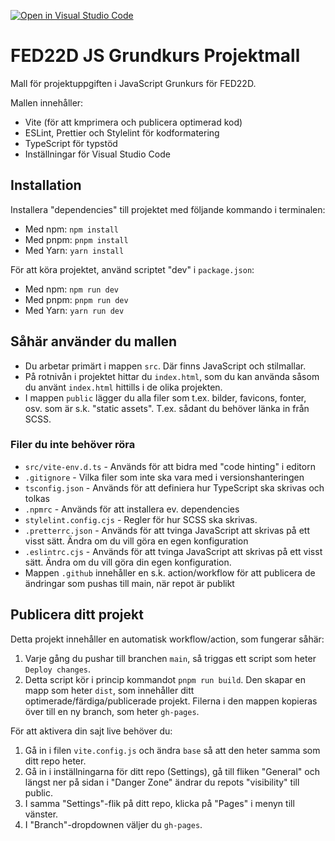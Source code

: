 [![Open in Visual Studio Code](https://classroom.github.com/assets/open-in-vscode-c66648af7eb3fe8bc4f294546bfd86ef473780cde1dea487d3c4ff354943c9ae.svg)](https://classroom.github.com/online_ide?assignment_repo_id=9549850&assignment_repo_type=AssignmentRepo)

# FED22D JS Grundkurs Projektmall

Mall för projektuppgiften i JavaScript Grunkurs för FED22D.

Mallen innehåller:

- Vite (för att kmprimera och publicera optimerad kod)
- ESLint, Prettier och Stylelint för kodformatering
- TypeScript för typstöd
- Inställningar för Visual Studio Code

## Installation

Installera "dependencies" till projektet med följande kommando i terminalen:

- Med npm: `npm install`
- Med pnpm: `pnpm install`
- Med Yarn: `yarn install`

För att köra projektet, använd scriptet "dev" i `package.json`:

- Med npm: `npm run dev`
- Med pnpm: `pnpm run dev`
- Med Yarn: `yarn run dev`

## Såhär använder du mallen

- Du arbetar primärt i mappen `src`. Där finns JavaScript och stilmallar.
- På rotnivån i projektet hittar du `index.html`, som du kan använda såsom du använt `index.html` hittills i de olika projekten.
- I mappen `public` lägger du alla filer som t.ex. bilder, favicons, fonter, osv. som är s.k. "static assets". T.ex. sådant du behöver länka in från SCSS.

### Filer du inte behöver röra

- `src/vite-env.d.ts` - Används för att bidra med "code hinting" i editorn
- `.gitignore` - Vilka filer som inte ska vara med i versionshanteringen
- `tsconfig.json` - Används för att definiera hur TypeScript ska skrivas och tolkas
- `.npmrc` - Används för att installera ev. dependencies
- `stylelint.config.cjs` - Regler för hur SCSS ska skrivas.
- `.pretterrc.json` - Används för att tvinga JavaScript att skrivas på ett visst sätt. Ändra om du vill göra en egen konfiguration
- `.eslintrc.cjs` - Används för att tvinga JavaScript att skrivas på ett visst sätt. Ändra om du vill göra din egen konfiguration.
- Mappen `.github` innehåller en s.k. action/workflow för att publicera de ändringar som pushas till main, när repot är publikt

## Publicera ditt projekt

Detta projekt innehåller en automatisk workflow/action, som fungerar såhär:

1. Varje gång du pushar till branchen `main`, så triggas ett script som heter `Deploy changes`.
2. Detta script kör i princip kommandot `pnpm run build`. Den skapar en mapp som heter `dist`, som innehåller ditt optimerade/färdiga/publicerade projekt. Filerna i den mappen kopieras över till en ny branch, som heter `gh-pages`.

För att aktivera din sajt live behöver du:

1. Gå in i filen `vite.config.js` och ändra `base` så att den heter samma som ditt repo heter.
2. Gå in i inställningarna för ditt repo (Settings), gå till fliken "General" och längst ner på sidan i "Danger Zone" ändrar du repots "visibility" till public.
3. I samma "Settings"-flik på ditt repo, klicka på "Pages" i menyn till vänster.
4. I "Branch"-dropdownen väljer du `gh-pages`.
